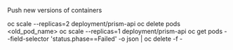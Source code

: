 Push new versions of containers

oc scale --replicas=2 deployment/prism-api
oc delete pods <old_pod_name>
oc scale --replicas=1 deployment/prism-api
oc get pods --field-selector 'status.phase==Failed' -o json | oc delete -f -
